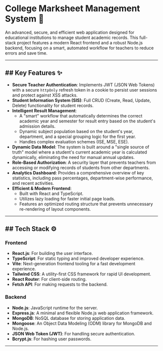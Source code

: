 # College Marksheet Management System 🚀

An advanced, secure, and efficient web application designed for educational institutions to manage student academic records. This full-stack project features a modern React frontend and a robust Node.js backend, focusing on a smart, automated workflow for teachers to reduce errors and save time.

---
## ## Key Features ✨

* **Secure Teacher Authentication**: Implements JWT (JSON Web Tokens) with a secure `httpOnly` refresh token in a cookie to persist user sessions and protect against XSS attacks.
* **Student Information System (SIS)**: Full CRUD (Create, Read, Update, Delete) functionality for student records.
* **Intelligent Result Management**:
    * A "smart" workflow that automatically determines the correct academic year and semester for result entry based on the student's admission details.
    * Dynamic subject population based on the student's year, department, and a special grouping logic for the first year.
    * Handles complex evaluation schemes (ISE, MSE, ESE).
* **Dynamic Data Model**: The system is built around a "single source of truth" model where a student's current academic year is calculated dynamically, eliminating the need for manual annual updates.
* **Role-Based Authorization**: A security layer that prevents teachers from accessing or modifying records of students from other departments.
* **Analytics Dashboard**: Provides a comprehensive overview of key statistics, including pass percentages, department-wise performance, and recent activities.
* **Efficient & Modern Frontend**:
    * Built with React and TypeScript.
    * Utilizes lazy loading for faster initial page loads.
    * Features an optimized routing structure that prevents unnecessary re-rendering of layout components.

---
## ## Tech Stack ⚙️

### **Frontend**
* **React.js**: For building the user interface.
* **TypeScript**: For static typing and improved developer experience.
* **Vite**: Next-generation frontend tooling for a fast development experience.
* **Tailwind CSS**: A utility-first CSS framework for rapid UI development.
* **React Router**: For client-side routing.
* **Fetch API**: For making requests to the backend.

### **Backend**
* **Node.js**: JavaScript runtime for the server.
* **Express.js**: A minimal and flexible Node.js web application framework.
* **MongoDB**: NoSQL database for storing application data.
* **Mongoose**: An Object Data Modeling (ODM) library for MongoDB and Node.js.
* **JSON Web Token (JWT)**: For handling secure authentication.
* **Bcrypt.js**: For hashing user passwords.

---
